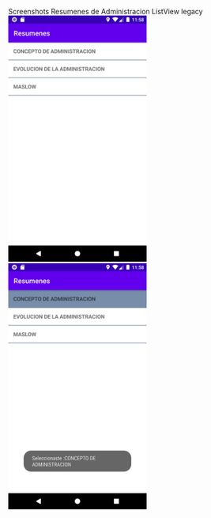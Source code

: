 Screenshots Resumenes de Administracion ListView legacy<br>
<img src="https://raw.githubusercontent.com/agustin-bergomi/Listado_Resumenes_Administracion/master/Screenshot_1604761131.png" style="max-width:100%;" width="280" alt="Screenshot listview">
<img src="https://raw.githubusercontent.com/agustin-bergomi/Listado_Resumenes_Administracion/master/Screenshot_1604761135.png" style="max-width:100%;" width="280" alt="Screenshot listview">


